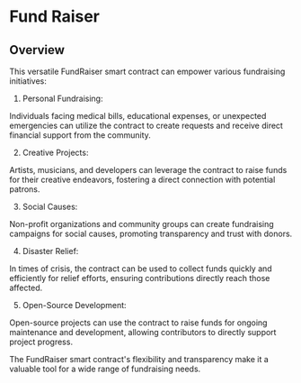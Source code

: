# Fund Raiser

## Overview

This versatile FundRaiser smart contract can empower various fundraising initiatives:

1. Personal Fundraising:

Individuals facing medical bills, educational expenses, or unexpected emergencies can utilize the contract to create requests and receive direct financial support from the community.

2. Creative Projects:

Artists, musicians, and developers can leverage the contract to raise funds for their creative endeavors, fostering a direct connection with potential patrons.

3. Social Causes:

Non-profit organizations and community groups can create fundraising campaigns for social causes, promoting transparency and trust with donors.

4. Disaster Relief:

In times of crisis, the contract can be used to collect funds quickly and efficiently for relief efforts, ensuring contributions directly reach those affected.

5. Open-Source Development:

Open-source projects can use the contract to raise funds for ongoing maintenance and development, allowing contributors to directly support project progress.

The FundRaiser smart contract's flexibility and transparency make it a valuable tool for a wide range of fundraising needs.
